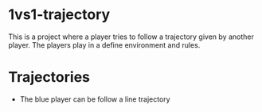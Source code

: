 # 1vs1-trajectory
This is a project where a player tries to follow a trajectory given by another player. The players play in a define environment and rules.

# Trajectories
- The blue player can be follow a line trajectory